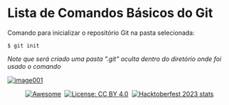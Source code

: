 # Lista de Comandos Básicos do Git

<div>
  <p>Comando para inicializar o repositório Git na pasta selecionada:</p>
  <code>$ git init </code>
  <p><i>Note que será criado uma pasta ".git" oculta dentro do diretório onde foi usado o comando </i></p>
</div>

[![image001](https://github.com/juliogaiotto/Help/assets/image001.png)]()

<div align="center" markdown="1">

[![Awesome](https://cdn.rawgit.com/sindresorhus/awesome/d7305f38d29fed78fa85652e3a63e154dd8e8829/media/badge.svg)](https://github.com/sindresorhus/awesome)&#160;
[![License: CC BY 4.0](https://img.shields.io/badge/License-CC%20BY%204.0-lightgrey.svg)](https://creativecommons.org/licenses/by/4.0/)&#160;
[![Hacktoberfest 2023 stats](https://img.shields.io/github/hacktoberfest/2023/EbookFoundation/free-programming-books?label=Hacktoberfest+2023)](https://github.com/EbookFoundation/free-programming-books/pulls?q=is%3Apr+is%3Amerged+created%3A2023-10-01..2023-10-31)

</div>
